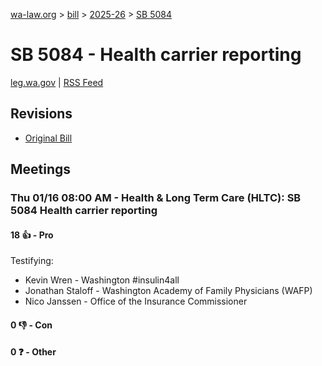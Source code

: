[wa-law.org](/) > [bill](/bill/) > [2025-26](/bill/2025-26/) > [SB 5084](/bill/2025-26/sb/5084/)

# SB 5084 - Health carrier reporting
[leg.wa.gov](https://app.leg.wa.gov/billsummary?BillNumber=5084&Year=2025&Initiative=false) | [RSS Feed](./rss.xml)

## Revisions
* [Original Bill](1/)

## Meetings
### Thu 01/16 08:00 AM - Health & Long Term Care (HLTC): SB 5084 Health carrier reporting
#### 18 👍 - Pro
Testifying:
* Kevin Wren - Washington #insulin4all
* Jonathan Staloff - Washington Academy of Family Physicians (WAFP)
* Nico Janssen - Office of the Insurance Commissioner

#### 0 👎 - Con

#### 0 ❓ - Other
